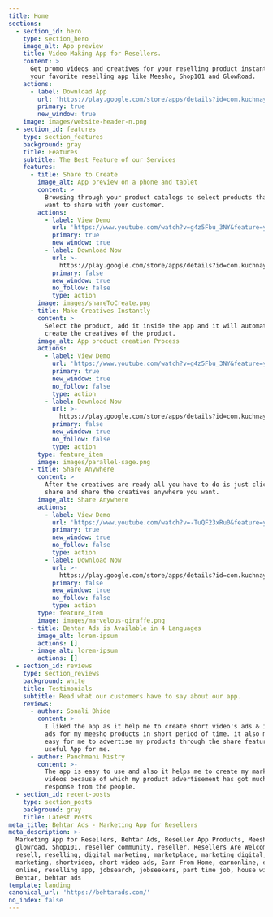 ```yaml
---
title: Home
sections:
  - section_id: hero
    type: section_hero
    image_alt: App preview
    title: Video Making App for Resellers.
    content: >
      Get promo videos and creatives for your reselling product instantly. Use
      your favorite reselling app like Meesho, Shop101 and GlowRoad.
    actions:
      - label: Download App
        url: 'https://play.google.com/store/apps/details?id=com.kuchnaya.behtarads'
        primary: true
        new_window: true
    image: images/website-header-n.png
  - section_id: features
    type: section_features
    background: gray
    title: Features
    subtitle: The Best Feature of our Services
    features:
      - title: Share to Create
        image_alt: App preview on a phone and tablet
        content: >
          Browsing through your product catalogs to select products that you
          want to share with your customer.
        actions:
          - label: View Demo
            url: 'https://www.youtube.com/watch?v=g4z5Fbu_3NY&feature=youtu.be'
            primary: true
            new_window: true
          - label: Download Now
            url: >-
              https://play.google.com/store/apps/details?id=com.kuchnaya.behtarads
            primary: false
            new_window: true
            no_follow: false
            type: action
        image: images/shareToCreate.png
      - title: Make Creatives Instantly
        content: >
          Select the product, add it inside the app and it will automatically
          create the creatives of the product.
        image_alt: App product creation Process
        actions:
          - label: View Demo
            url: 'https://www.youtube.com/watch?v=g4z5Fbu_3NY&feature=youtu.be'
            primary: true
            new_window: true
            no_follow: false
            type: action
          - label: Download Now
            url: >-
              https://play.google.com/store/apps/details?id=com.kuchnaya.behtarads
            primary: false
            new_window: true
            no_follow: false
            type: action
        type: feature_item
        image: images/parallel-sage.png
      - title: Share Anywhere
        content: >
          After the creatives are ready all you have to do is just click on
          share and share the creatives anywhere you want.
        image_alt: Share Anywhere
        actions:
          - label: View Demo
            url: 'https://www.youtube.com/watch?v=-TuQF23xRu0&feature=youtu.be'
            primary: true
            new_window: true
            no_follow: false
            type: action
          - label: Download Now
            url: >-
              https://play.google.com/store/apps/details?id=com.kuchnaya.behtarads
            primary: false
            new_window: true
            no_follow: false
            type: action
        type: feature_item
        image: images/marvelous-giraffe.png
      - title: Behtar Ads is Available in 4 Languages
        image_alt: lorem-ipsum
        actions: []
      - image_alt: lorem-ipsum
        actions: []
  - section_id: reviews
    type: section_reviews
    background: white
    title: Testimonials
    subtitle: Read what our customers have to say about our app.
    reviews:
      - author: Sonali Bhide
        content: >-
          I liked the app as it help me to create short video's ads & image post
          ads for my meesho products in short period of time. it also makes it
          easy for me to advertise my products through the share feature. Really
          useful App for me.
      - author: Panchmani Mistry
        content: >-
          The app is easy to use and also it helps me to create my marketing
          videos because of which my product advertisement has got much better
          response from the people.
  - section_id: recent-posts
    type: section_posts
    background: gray
    title: Latest Posts
meta_title: Behtar Ads - Marketing App for Resellers
meta_description: >-
  Marketing App for Resellers, Behtar Ads, Reseller App Products, Meesho,
  glowroad, Shop101, reseller community, reseller, Resellers Are Welcome,
  resell, reselling, digital marketing, marketplace, marketing digital,
  marketing, shortvideo, short video ads, Earn From Home, earnonline, earn money
  online, reselling app, jobsearch, jobseekers, part time job, house wife,
  Behtar, behtar ads
template: landing
canonical_url: 'https://behtarads.com/'
no_index: false
---
```

